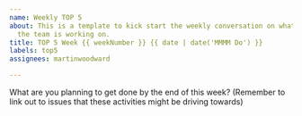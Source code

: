 ```yaml
---
name: Weekly TOP 5
about: This is a template to kick start the weekly conversation on what
  the team is working on.
title: TOP 5 Week {{ weekNumber }} {{ date | date('MMMM Do') }}
labels: top5
assignees: martinwoodward

---
```


What are you planning to get done by the end of this week? (Remember to link out to issues that these activities might be driving towards)
